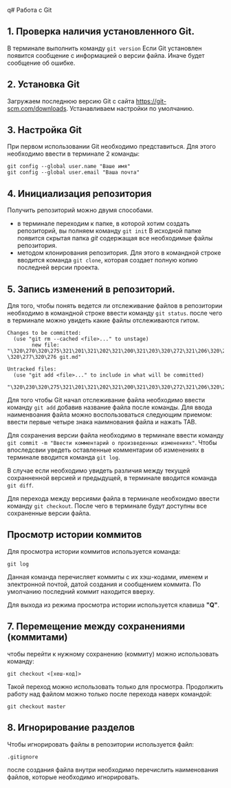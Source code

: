 q# Работа с Git
## 1. Проверка наличия установленного Git.
В терминале выполнить команду `git version`
Если Git установлен появится сообщение с информацией о версии файла. Иначе будет сообщение об ошибке.

## 2. Установка Git
Загружаем последнюю версию Git c сайта https://git-scm.com/downloads. 
Устанавливаем настройки по умолчанию.

## 3. Настройка Git
При первом использовании Git необходимо представиться. Для этого необходимо ввести в терминале 2 команды:
```
git config --global user.name "Ваше имя"
git config --global user.email "Ваша почта"
````

## 4. Инициализация репозитория
Получить репозиторий можно двумя способами.
* в терминале переходим к папке, в которой хотим создать репозиторий, вы полняем команду `git init`
В исходной папке появится скрытая папка *git* содержащая все необходимые файлы репозитория.
* методом клонирования репозитория. Для этого в командной строке вводится команда `git clone`, которая создает полную копию последней версии проекта.

## 5. Запись изменений в репозиторий.
Для того, чтобы понять ведется ли отслеживание файлов в репозитории необходимо в командной строке ввести команду `git status`. после чего в терминале можно увидеть какие файлы отслеживаются гитом.
````
Changes to be committed:
  (use "git rm --cached <file>..." to unstage)
        new file:   "\320\270\320\275\321\201\321\202\321\200\321\203\320\272\321\206\320\270\321\217 \320\277\320\276 git.md"

Untracked files:
  (use "git add <file>..." to include in what will be committed)
        "\320\230\320\275\321\201\321\202\321\200\321\203\320\272\321\206\320\270\321\217.md"

````
Для того чтобы Git начал отслеживание файла необходимо ввести команду `git add` добавив название файла после команды. Для ввода наименвоания файла можно воспользоваться следующим приемом:
ввести первые четыре знака наимнования файла и нажать TAB.

Для сохранения версии файла необходимо в терминале ввести команду `git commit -m "Ввести комментарий о произведенных изменениях"`. Чтобы впоследсвии уведеть оставленные комментарии об изменениях в терминале вводится команда `git log`.

В случае если необходимо увидеть различия между текущей сохранненной версией и предыдущей, в терминале вводится команда `git diff`.

Для перехода между версиями файла в терминале необхоидмо ввести команду `git checkout`. После чего в терминале будут доступны все сохраненные версии файла.

## Просмотр истории коммитов

Для просмотра истории коммитов используется команда: 
````
git log
````
Данная команда перечисляет коммиты с их хэш-кодами, именем и электронной почтой, датой создания и сообщением коммита.
По умолчанию последний коммит находится вверху.

Для выхода из режима просмотра истории используется клавиша **"Q"**.

## 7. Перемещение между сохранениями (коммитами)

чтобы перейти к нужному сохранению (коммиту) можно использовать команду:
```
git checkout <[хеш-код]>
```
Такой переход можно использовать только для просмотра. Продолжить работу над файлом можно только после перехода наверх командой:

```
git checkout master
```

## 8. Игнорирование разделов 
Чтобы игнорировать файлы в репозитории используется файл:
```
.gitignore
```

после создания файла внутри необходимо перечислить наименования файлов, которые необходимо игнорировать.

